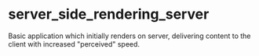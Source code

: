# server_side_rendering_server


Basic application which initially renders on server, delivering content to the client with increased "perceived" speed.
